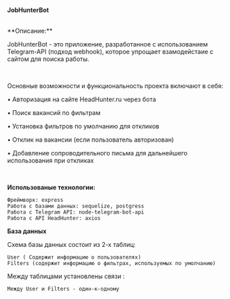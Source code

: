 **JobHunterBot**

</br>
**Описание:**

JobHunterBot - это приложение, разработанное с использованием Telegram-API (подход webhook), которое упрощает взамодейстаие с сайтом для поиска работы.  

</br>

Основные возможности и функциональность проекта включают в себя:

&bull; Авторизация на сайте HeadHunter.ru через бота
 
&bull; Поиск вакансий по фильтрам

&bull; Установка фильтров по умолчанию для откликов

&bull; Отклик на вакансии (если пользователь авторизован)

&bull; Добавление сопроводительного письма для дальнейшего использования при откликах

</br>

**Использованые технологии:** 

    Фреймворк: express
    Работа с базами данных: sequelize, postgress
    Работа с Telegram API: node-telegram-bot-api
    Работа с API HeadHunter: axios

**База данных**

Схема базы данных состоит из 2-х таблиц: 

    User ( Содержит информацию о пользователях)
    Filters (содержит информацию о фильтрах, используемых по умолчанию)

Между таблицами установлены связи : 

    Между User и Filters - один-к-одному
    




